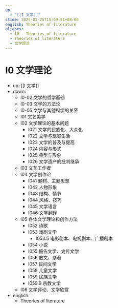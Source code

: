 ```yaml
---
up:
  - "[[I 文学]]"
ctime: 2025-01-25T15:09:51+08:00
english: Theories of literature
aliases:
  - I0 - Theories of literature
  - Theories of literature
  - 文学理论
---
```


# I0 文学理论

- up: [[I 文学]]
- down:
	- I0-02 文学的哲学基础
	- I0-03 文学的方法论
	- I0-05 文学与其他科学的关系
	- I01 文艺美学
	- I02 文学理论的基本问题
		- I021 文学的民族化、大众化
		- I022 文学与现实生活
		- I023 文学的普及与提高
		- I024 内容与形式
		- I025 典型与形象
		- I026 文学遗产的批判继承
	- I03 文艺工作者
	- I04 文学创作论
		- I041 题材、主题思想
		- I042 人物形象
		- I043 结构、情节
		- I044 风格、技巧
		- I045 文学语言
		- I046 文学翻译
	- I05 各体文学理论和创作方法
		- I052 诗歌
		- I053 戏剧文学
			- I053.5 电影剧本、电视剧本、广播剧本
		- I054 小说
		- I055 报告文学、史传文学
		- I056 散文、杂著
		- I057 民间文学
		- I058 儿童文学
		- I059 民族文学
		- I059.9 宗教文学
	- I06 文学评论、文学欣赏
- english:
	- Theories of literature
